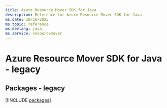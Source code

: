 ```yaml
---
title: Azure Resource Mover SDK for Java
description: Reference for Azure Resource Mover SDK for Java
ms.date: 10/16/2025
ms.topic: reference
ms.devlang: java
ms.service: resourcemover
---
```

# Azure Resource Mover SDK for Java - legacy
## Packages - legacy
[!INCLUDE [packages](resource-mover-index.md)]